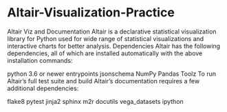 # Altair-Visualization-Practice
Altair Viz and Documentation
Altair is a declarative statistical visualization library for Python used for wide range of statistical visualizations and interactive charts for better analysis.
Dependencies
Altair has the following dependencies, all of which are installed automatically with the above installation commands:

python 3.6 or newer
entrypoints
jsonschema
NumPy
Pandas
Toolz
To run Altair’s full test suite and build Altair’s documentation requires a few additional dependencies:

flake8
pytest
jinja2
sphinx
m2r
docutils
vega_datasets
ipython
